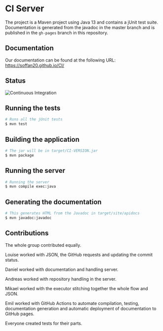 # CI Server

The project is a Maven project using Java 13 and contains a jUnit test suite.
Documentation is generated from the javadoc in the master branch and is
published in the `gh-pages` branch in this repository.

## Documentation
Our documentation can be found at the following URL:
https://soffan20.github.io/CI/

## Status
![Continuous Integration](https://github.com/soffan20/CI/workflows/Continuous%20Integration/badge.svg)

## Running the tests

```bash
# Runs all the jUnit tests
$ mvn test
```

## Building the application

```bash
# The jar will be in target/CI-VERSION.jar
$ mvn package
```

## Running the server
```bash
# Running the server
$ mvn compile exec:java
```
## Generating the documentation

```bash
# This generates HTML from the Javadoc in target/site/apidocs
$ mvn javadoc:javadoc
```

## Contributions
The whole group contributed equally. 

Louise worked with JSON, the GitHub requests and updating the commit status.

Daniel worked with documentation and handling server.

Andreas worked with repository handling in the server.

Mikael worked with the executor stitching together the whole flow and JSON.

Emil worked with GitHub Actions to automate compilation, testing, documentation generation
and automatic deployment of documentation to GitHub pages.

Everyone created tests for their parts.